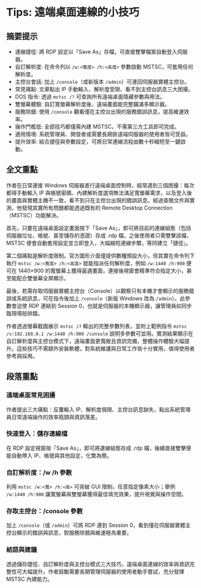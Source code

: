 # Tips: 遠端桌面連線的小技巧

## 摘要提示
- 連線捷徑: 將 RDP 設定以「Save As」存檔，可直接雙擊檔案自動登入伺服器。
- 自訂解析度: 在命令列以 `/w:<寬度> /h:<高度>` 參數啟動 MSTSC，可套用任何解析度。
- 主控台會話: 加上 `/console`（或新版本 `/admin`）可連回伺服器實體主控台。
- 常見痛點: 文章點出 IP 手動輸入、解析度受限、看不到主控台訊息三大困擾。
- DOS 指令: 透過 `mstsc /?` 可查詢所有遠端桌面隱藏參數與用法。
- 雙螢幕體驗: 自訂寬螢幕解析度後，遠端畫面能完整鋪滿多顯示器。
- 服務除錯: 使用 `/console` 觀看僅在主控台出現的服務錯誤訊息，提高維運效率。
- 操作門檻低: 全部技巧都僅需內建 MSTSC，不需第三方工具即可完成。
- 適用情境: 系統管理員、開發者或需要長期掛遠端伺服器的使用者皆可受益。
- 提升效率: 結合捷徑與參數設定，可將日常連線流程由數十秒縮短至一鍵啟動。

## 全文重點
作者在日常連接 Windows 伺服器進行遠端桌面控制時，經常遇到三個困擾：每次都得手動輸入 IP 與帳號密碼、內建解析度選項無法滿足寬螢幕需求，以及登入後的畫面與實體主機不一致，看不到只在主控台出現的錯誤訊息。經過查閱文件與實測，他發現其實所有問題都能透過既有的 Remote Desktop Connection（MSTSC）功能解決。

首先，只要在遠端桌面設定畫面按下「Save As」，即可將目前的連線組態（包括伺服器位址、帳號、甚至儲存的憑證）存成 .rdp 檔。之後使用者只需雙擊該檔，MSTSC 便會自動套用設定並立即登入，大幅縮短連線步驟，等同建立「捷徑」。

第二個痛點是解析度限制。官方圖形介面僅提供數種預設大小，但其實在命令列下執行 `mstsc /w:<寬度> /h:<高度>` 就能指派任何解析度，例如 `/w:1440 /h:900` 便可在 1440×900 的寬螢幕上獲得最適畫面，連接後視窗會精準符合指定大小，甚至能配合雙螢幕全屏顯示。

最後，若需存取伺服器實體主控台（Console）以觀察只有本機才會顯示的服務錯誤或系統訊息，可在指令後加上 `/console`（新版 Windows 改為 `/admin`）。此參數會迫使 RDP 連結到 Session 0，也就是伺服器的本機顯示器，讓管理員如同步臨現場般排錯。

作者透過螢幕截圖展示 `mstsc /?` 輸出的完整參數列表，並附上範例指令 `mstsc /v:192.168.0.1 /w:1440 /h:900 /console` 說明多參數可並用。實測結果顯示在自訂解析度與主控台模式下，遠端畫面更寬敞且資訊完備，整體操作體驗大幅提升。這些技巧不需額外安裝軟體，對系統維護與日常工作皆十分實用，值得使用者參考與採用。

## 段落重點
### 遠端桌面常見困擾
作者提出三大痛點：反覆輸入 IP、解析度侷限、主控台訊息缺失，點出系統管理員日常遠端操作的效率瓶頸與資訊落差。

### 快速登入：儲存連線檔
在 RDP 設定視窗按「Save As」，即可將連線組態存成 .rdp 檔，後續直接雙擊便能自動帶入 IP、帳號與其他設定，化繁為簡。

### 自訂解析度：/w /h 參數
利用 `mstsc /w:<寬> /h:<高>` 可突破 GUI 限制，任意指定像素大小；舉例 `/w:1440 /h:900` 讓寬螢幕與雙螢幕獲得最佳填充效果，提升視覺與操作空間。

### 存取主控台：/console 參數
加上 `/console`（或 `/admin`）可將 RDP 連到 Session 0，看到僅在伺服器實體主控台顯示的錯誤與訊息，對服務除錯與維運極為重要。

### 結語與建議
透過儲存捷徑、自訂解析度與主控台模式三大技巧，遠端桌面連線的效率與資訊完整性可大幅提升。作者鼓勵需要長期管理伺服器的使用者動手嘗試，充分發揮 MSTSC 內建能力。